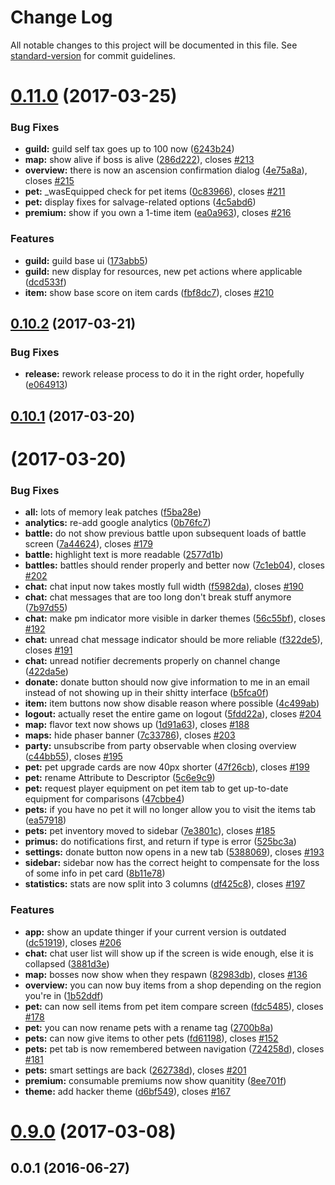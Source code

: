 # Change Log

All notable changes to this project will be documented in this file. See [standard-version](https://github.com/conventional-changelog/standard-version) for commit guidelines.

<a name="0.11.0"></a>
# [0.11.0](https://github.com/IdleLands/Play/compare/v0.10.2...v0.11.0) (2017-03-25)


### Bug Fixes

* **guild:** guild self tax goes up to 100 now ([6243b24](https://github.com/IdleLands/Play/commit/6243b24))
* **map:** show alive if boss is alive ([286d222](https://github.com/IdleLands/Play/commit/286d222)), closes [#213](https://github.com/IdleLands/Play/issues/213)
* **overview:** there is now an ascension confirmation dialog ([4e75a8a](https://github.com/IdleLands/Play/commit/4e75a8a)), closes [#215](https://github.com/IdleLands/Play/issues/215)
* **pet:** _wasEquipped check for pet items ([0c83966](https://github.com/IdleLands/Play/commit/0c83966)), closes [#211](https://github.com/IdleLands/Play/issues/211)
* **pet:** display fixes for salvage-related options ([4c5abd6](https://github.com/IdleLands/Play/commit/4c5abd6))
* **premium:** show if you own a 1-time item ([ea0a963](https://github.com/IdleLands/Play/commit/ea0a963)), closes [#216](https://github.com/IdleLands/Play/issues/216)


### Features

* **guild:** guild base ui ([173abb5](https://github.com/IdleLands/Play/commit/173abb5))
* **guild:** new display for resources, new pet actions where applicable ([dcd533f](https://github.com/IdleLands/Play/commit/dcd533f))
* **item:** show base score on item cards ([fbf8dc7](https://github.com/IdleLands/Play/commit/fbf8dc7)), closes [#210](https://github.com/IdleLands/Play/issues/210)



<a name="0.10.2"></a>
## [0.10.2](https://github.com/IdleLands/Play/compare/v0.10.1...v0.10.2) (2017-03-21)


### Bug Fixes

* **release:** rework release process to do it in the right order, hopefully ([e064913](https://github.com/IdleLands/Play/commit/e064913))



<a name="0.10.1"></a>
## [0.10.1](https://github.com/IdleLands/Play/compare/0.10.0...v0.10.1) (2017-03-20)



<a name=""></a>
# [](https://github.com/IdleLands/Play/compare/0.9.0...v) (2017-03-20)


### Bug Fixes

* **all:** lots of memory leak patches ([f5ba28e](https://github.com/IdleLands/Play/commit/f5ba28e))
* **analytics:** re-add google analytics ([0b76fc7](https://github.com/IdleLands/Play/commit/0b76fc7))
* **battle:** do not show previous battle upon subsequent loads of battle screen ([7a44624](https://github.com/IdleLands/Play/commit/7a44624)), closes [#179](https://github.com/IdleLands/Play/issues/179)
* **battle:** highlight text is more readable ([2577d1b](https://github.com/IdleLands/Play/commit/2577d1b))
* **battles:** battles should render properly and better now ([7c1eb04](https://github.com/IdleLands/Play/commit/7c1eb04)), closes [#202](https://github.com/IdleLands/Play/issues/202)
* **chat:** chat input now takes mostly full width ([f5982da](https://github.com/IdleLands/Play/commit/f5982da)), closes [#190](https://github.com/IdleLands/Play/issues/190)
* **chat:** chat messages that are too long don't break stuff anymore ([7b97d55](https://github.com/IdleLands/Play/commit/7b97d55))
* **chat:** make pm indicator more visible in darker themes ([56c55bf](https://github.com/IdleLands/Play/commit/56c55bf)), closes [#192](https://github.com/IdleLands/Play/issues/192)
* **chat:** unread chat message indicator should be more reliable ([f322de5](https://github.com/IdleLands/Play/commit/f322de5)), closes [#191](https://github.com/IdleLands/Play/issues/191)
* **chat:** unread notifier decrements properly on channel change ([422da5e](https://github.com/IdleLands/Play/commit/422da5e))
* **donate:** donate button should now give information to me in an email instead of not showing up in their shitty interface ([b5fca0f](https://github.com/IdleLands/Play/commit/b5fca0f))
* **item:** item buttons now show disable reason where possible ([4c499ab](https://github.com/IdleLands/Play/commit/4c499ab))
* **logout:** actually reset the entire game on logout ([5fdd22a](https://github.com/IdleLands/Play/commit/5fdd22a)), closes [#204](https://github.com/IdleLands/Play/issues/204)
* **map:** flavor text now shows up ([1d91a63](https://github.com/IdleLands/Play/commit/1d91a63)), closes [#188](https://github.com/IdleLands/Play/issues/188)
* **maps:** hide phaser banner ([7c33786](https://github.com/IdleLands/Play/commit/7c33786)), closes [#203](https://github.com/IdleLands/Play/issues/203)
* **party:** unsubscribe from party observable when closing overview ([c44bb55](https://github.com/IdleLands/Play/commit/c44bb55)), closes [#195](https://github.com/IdleLands/Play/issues/195)
* **pet:** pet upgrade cards are now 40px shorter ([47f26cb](https://github.com/IdleLands/Play/commit/47f26cb)), closes [#199](https://github.com/IdleLands/Play/issues/199)
* **pet:** rename Attribute to Descriptor ([5c6e9c9](https://github.com/IdleLands/Play/commit/5c6e9c9))
* **pet:** request player equipment on pet item tab to get up-to-date equipment for comparisons ([47cbbe4](https://github.com/IdleLands/Play/commit/47cbbe4))
* **pets:** if you have no pet it will no longer allow you to visit the items tab ([ea57918](https://github.com/IdleLands/Play/commit/ea57918))
* **pets:** pet inventory moved to sidebar ([7e3801c](https://github.com/IdleLands/Play/commit/7e3801c)), closes [#185](https://github.com/IdleLands/Play/issues/185)
* **primus:** do notifications first, and return if type is error ([525bc3a](https://github.com/IdleLands/Play/commit/525bc3a))
* **settings:** donate button now opens in a new tab ([5388069](https://github.com/IdleLands/Play/commit/5388069)), closes [#193](https://github.com/IdleLands/Play/issues/193)
* **sidebar:** sidebar now has the correct height to compensate for the loss of some info in pet card ([8b11e78](https://github.com/IdleLands/Play/commit/8b11e78))
* **statistics:** stats are now split into 3 columns ([df425c8](https://github.com/IdleLands/Play/commit/df425c8)), closes [#197](https://github.com/IdleLands/Play/issues/197)


### Features

* **app:** show an update thinger if your current version is outdated ([dc51919](https://github.com/IdleLands/Play/commit/dc51919)), closes [#206](https://github.com/IdleLands/Play/issues/206)
* **chat:** chat user list will show up if the screen is wide enough, else it is collapsed ([3881d3e](https://github.com/IdleLands/Play/commit/3881d3e))
* **map:** bosses now show when they respawn ([82983db](https://github.com/IdleLands/Play/commit/82983db)), closes [#136](https://github.com/IdleLands/Play/issues/136)
* **overview:** you can now buy items from a shop depending on the region you're in ([1b52ddf](https://github.com/IdleLands/Play/commit/1b52ddf))
* **pet:** can now sell items from pet item compare screen ([fdc5485](https://github.com/IdleLands/Play/commit/fdc5485)), closes [#178](https://github.com/IdleLands/Play/issues/178)
* **pet:** you can now rename pets with a rename tag ([2700b8a](https://github.com/IdleLands/Play/commit/2700b8a))
* **pets:** can now give items to other pets ([fd61198](https://github.com/IdleLands/Play/commit/fd61198)), closes [#152](https://github.com/IdleLands/Play/issues/152)
* **pets:** pet tab is now remembered between navigation ([724258d](https://github.com/IdleLands/Play/commit/724258d)), closes [#181](https://github.com/IdleLands/Play/issues/181)
* **pets:** smart settings are back ([262738d](https://github.com/IdleLands/Play/commit/262738d)), closes [#201](https://github.com/IdleLands/Play/issues/201)
* **premium:** consumable premiums now show quanitity ([8ee701f](https://github.com/IdleLands/Play/commit/8ee701f))
* **theme:** add hacker theme ([d6bf549](https://github.com/IdleLands/Play/commit/d6bf549)), closes [#167](https://github.com/IdleLands/Play/issues/167)



<a name="0.9.0"></a>
# [0.9.0](https://github.com/IdleLands/Play/compare/0.0.1...0.9.0) (2017-03-08)



<a name="0.0.1"></a>
## 0.0.1 (2016-06-27)
